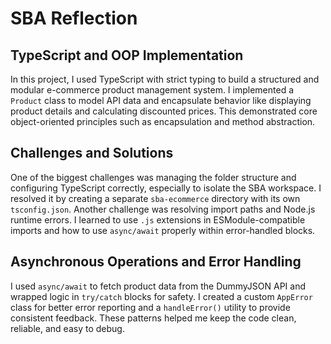 # SBA Reflection

## TypeScript and OOP Implementation
In this project, I used TypeScript with strict typing to build a structured and modular e-commerce product management system. I implemented a `Product` class to model API data and encapsulate behavior like displaying product details and calculating discounted prices. This demonstrated core object-oriented principles such as encapsulation and method abstraction.

## Challenges and Solutions
One of the biggest challenges was managing the folder structure and configuring TypeScript correctly, especially to isolate the SBA workspace. I resolved it by creating a separate `sba-ecommerce` directory with its own `tsconfig.json`. Another challenge was resolving import paths and Node.js runtime errors. I learned to use `.js` extensions in ESModule-compatible imports and how to use `async/await` properly within error-handled blocks.

## Asynchronous Operations and Error Handling
I used `async/await` to fetch product data from the DummyJSON API and wrapped logic in `try/catch` blocks for safety. I created a custom `AppError` class for better error reporting and a `handleError()` utility to provide consistent feedback. These patterns helped me keep the code clean, reliable, and easy to debug.

